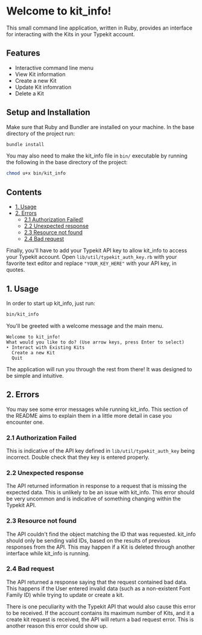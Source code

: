 # Welcome to kit_info!

This small command line application, written in Ruby, provides an interface for
interacting with the Kits in your Typekit account.

## Features

* Interactive command line menu 
* View Kit information
* Create a new Kit
* Update Kit infomration
* Delete a Kit

## Setup and Installation

Make sure that Ruby and Bundler are installed on your machine.
In the base directory of the project run:

```bash
bundle install
```

You may also need to make the kit_info file in `bin/` executable by running the
following in the base directory of the project:

```bash
chmod u+x bin/kit_info
```

## Contents
* [1. Usage](#1-usage)
* [2. Errors](#2-errors)
  * [2.1 Authorization Failed!](#21-authorization-failed)
  * [2.2 Unexpected response](#22-unexpected-response)
  * [2.3 Resource not found](#23-resource-not-found)
  * [2.4 Bad request](#24-bad-request)

Finally, you'll have to add your Typekit API key to allow kit_info to access
your Typekit account. Open `lib/util/typekit_auth_key.rb` with your favorite 
text editor and replace `"YOUR_KEY_HERE"` with your API key, in quotes.

## 1. Usage

In order to start up kit_info, just run:

```bash
bin/kit_info
```

You'll be greeted with a welcome message and the main menu.

```
Welcome to kit_info!
What would you like to do? (Use arrow keys, press Enter to select)
‣ Interact with Existing Kits
  Create a new Kit
  Quit

```

The application will run you through the rest from there! It was designed to be
simple and intuitive.

## 2. Errors

You may see some error messages while running kit_info. This section of the 
README aims to explain them in a little more detail in case you encounter one.

### 2.1 Authorization Failed

This is indicative of the API key defined in `lib/util/typekit_auth_key` being 
incorrect. Double check that they key is entered properly.

### 2.2 Unexpected response

The API returned information in response to a request that is missing the 
expected data. This is unlikely to be an issue with kit_info. This error 
should be very uncommon and is indicative of something changing within the 
Typekit API.

### 2.3 Resource not found

The API couldn't find the object matching the ID that was requested. kit_info 
should only be sending valid IDs, based on the results of previous responses 
from the API. This may happen if a Kit is deleted through another interface 
while kit_info is running.

### 2.4 Bad request

The API returned a response saying that the request contained bad data. This 
happens if the User entered invalid data (such as a non-existent Font Family 
ID) while trying to update or create a kit. 

There is one peculiarity with the Typekit API that would also cause this error 
to be received. If the account contains its maximum number of Kits, and it a 
create kit request is received, the API will return a bad request error. This 
is another reason this error could show up.